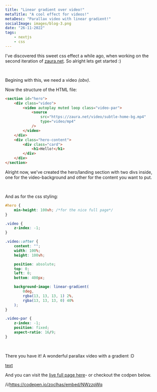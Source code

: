 ```yaml
---
title: "Linear gradient over video!"
metaTitle: "A cool effect for videos!"
metaDesc: "Parallax video with linear gradient!"
socialImage: images/blog-3.png
date: "26-11-2022"
tags:
    - nextjs
    - css
---
```


I've discovered this sweet css effect a while ago, when working on the second iteration of [zaura.net](https://zaura.net/). So alright lets get started :)

&nbsp;

Begining with this, we need a video _(obv)_.

Now the structure of the HTML file:

```html
<section id="hero">
    <div class="video">
        <video autoplay muted loop class="video-par">
            <source
                src="https://zaura.net/video/subtle-home-bg.mp4"
                type="video/mp4"
            />
        </video>
    </div>
    <div class="hero-content">
        <div class="card">
            <h1>Hello!</h1>
        </div>
    </div>
</section>
```

Alright now, we've created the hero/landing section with two divs inside, one for the video-background and other for the content you want to put.

&nbsp;

And as for the css styling:

```css
#hero {
    min-height: 100vh; /*for the nice full page*/
}

.video {
    z-index: -1;
}

.video::after {
    content: "";
    width: 100%;
    height: 100vh;

    position: absolute;
    top: 0;
    left: 0;
    bottom: 400px;

    background-image: linear-gradient(
        0deg,
        rgba(13, 13, 13, 1) 2%,
        rgba(13, 13, 13, 0) 40%
    );
}

.video-par {
    z-index: -1;
    position: fixed;
    aspect-ratio: 16/9;
}
```

&nbsp;

There you have it! A wonderful parallax video with a gradient :D

[text](../public/videos/Live.mp4)

And you can visit the [live full page here](https://zaura.net/SubtlePBR)- or checkout the codpen below.

/i/https://codepen.io/zoclhas/embed/NWzzpWq
